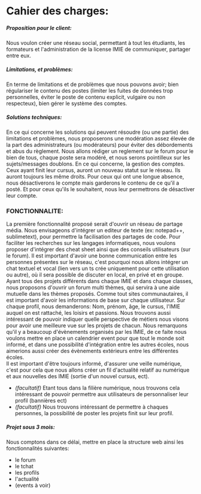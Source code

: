 Cahier des charges:
 ==========================

##### Proposition pour le client:
Nous voulon créer une réseau social, permettant à tout les étudiants, les formateurs et l'administration de la license IMIE de communiquer, partager entre eux.
##### Limitations, et problèmes:
En terme de limitations et de problèmes que nous pouvons avoir; bien régulariser le contenu des postes (limiter les fuites de données trop personnelles, éviter le poste de contenu explicit, vulgaire ou non respecteux), bien gérer 
le système des comptes.

##### Solutions techniques:
En ce qui concerne les solutions qui peuvent résoudre (ou une partie) des limitations et problèmes, nous proposerons une modération assez élevée de la part des administrateurs (ou modérateurs) pour éviter des débordements et abus 
du règlement. Nous allons rédiger un reglement sur le forum pour le bien de tous, chaque poste sera modéré, et nous serons pointilleux sur les sujets/messages doublons.
En ce qui concerne, la gestion des comptes. Ceux ayant finit leur cursus, auront un nouveau statut sur le réseau. Ils auront toujours les même droits. Pour ceux qui ont une longue absence, nous désactiverons le compte mais garderons le
contenu de ce qu'il a posté. Et pour ceux qu'ils le souhaitent, nous leur permettrons de désactiver leur compte.
### FONCTIONNALITE:
La première fonctionnalité proposé serait d'ouvrir un réseau de partage média.
Nous envisageons d'intégrer un editeur de texte (ex: notepad++, sublimetext), pour permettre la facilisation des partages de code.
Pour faciliter les recherches sur les langages informatiques, nous voulons proposer d'intégrer des cheat sheet ainsi que des conseils utilisateurs (sur le forum).
Il est important d'avoir une bonne communication entre les personnes présentes sur le réseau, c'est pourquoi nous allons intégrer un chat textuel et vocal (lien vers un ts crée uniquement pour cette utilisation ou autre), où il sera
possible de discuter en local, en privé et en groupe.
Ayant tous des projets différents dans chaque IMIE et dans chaque classes, nous proposons d'ouvrir un forum multi thèmes, qui servira à une aide mutuelle dans les thèmes proposés.
Comme tout sites communautaires, il est important d'avoir les informations de base sur chaque utilisateur. Sur chaque profil, nous demanderons: Nom, prénom, âge, le cursus, l'IMIE auquel on est rattaché, les loisirs et passions. 
Nous trouvons aussi intéressant de pouvoir indiquer quelle perspective de métiers nous visons pour avoir une meilleure vue sur les projets de chacun.
Nous remarquons qu'il y a beaucoup d'évènements organisés par les IMIE, de ce faite nous voulons mettre en place un calendrier event pour que tout le monde soit informé, et dans une possibilité d'intégration entre les autres
écoles, nous aimerions aussi créer des évènements extérieurs entre les différentes écoles.  
Il est important d'être toujours informé, d'assurer une veille numérique, c'est pour cela que nous allons créer un fil d'actualité relatif au numérique et aux nouvelles des IMIE (sortie d'un nouvel cursus, ect). 
- *(facultatif)* Etant tous dans la filière numérique, nous trouvons cela intéressant de pouvoir permettre aux utilisateurs de personnaliser leur profil (bannières ect)
- *(facultatif)* Nous trouvons intéressant de permettre à chaques personnes, la possibilité de poster les projets finit sur leur profil.

##### Projet sous 3 mois:
Nous comptons dans ce délai, mettre en place la structure web ainsi les fonctionnalités suivantes: 
- le forum
- le tchat
- les profils
- l'actualité 
- (events à voir)
